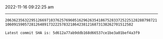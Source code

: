 2022-11-16 09:22:25 am

---

`206362356322951266971037625769605162962635418675283372522512828879872110609159057281264891732225783218642381216873138262701512582`

`Latest commit SHA is: 5d612a77ab9ddb168d66537ce1be3a01bef4a3f9 `
